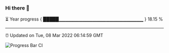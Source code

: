 ### Hi there 👋

⏳ Year progress { █████▁▁▁▁▁▁▁▁▁▁▁▁▁▁▁▁▁▁▁▁▁▁▁▁▁ } 18.15 %

---

⏰ Updated on Tue, 08 Mar 2022 06:14:59 GMT

![Progress Bar CI](https://github.com/liununu/liununu/workflows/Progress%20Bar%20CI/badge.svg)
